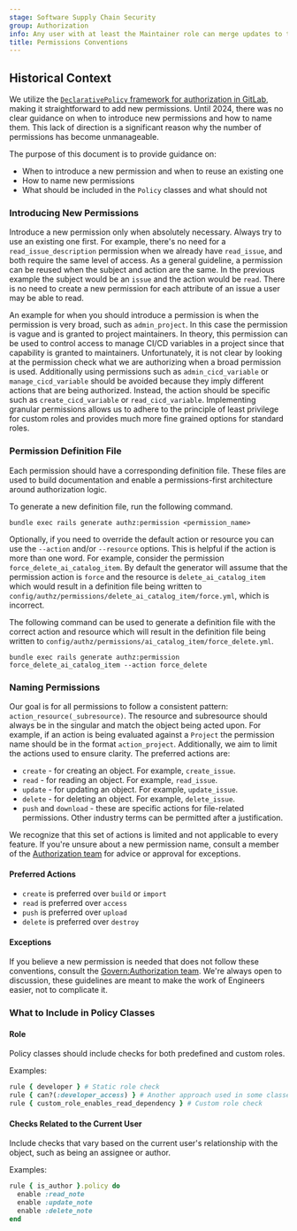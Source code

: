 ```yaml
---
stage: Software Supply Chain Security
group: Authorization
info: Any user with at least the Maintainer role can merge updates to this content. For details, see https://docs.gitlab.com/development/development_processes/#development-guidelines-review.
title: Permissions Conventions
---
```


## Historical Context

We utilize the [`DeclarativePolicy` framework for authorization in GitLab](../policies.md), making it straightforward to add new permissions. Until 2024, there was no clear guidance on when to introduce new permissions and how to name them. This lack of direction is a significant reason why the number of permissions has become unmanageable.

The purpose of this document is to provide guidance on:

- When to introduce a new permission and when to reuse an existing one
- How to name new permissions
- What should be included in the `Policy` classes and what should not

### Introducing New Permissions

Introduce a new permission only when absolutely necessary. Always try to use an existing one first. For example, there's no need for a `read_issue_description` permission when we already have `read_issue`, and both require the same level of access. As a general guideline, a permission can be reused when the subject and action are the same. In the previous example the subject would be an `issue` and the action would be `read`. There is no need to create a new permission for each attribute of an issue a user may be able to read.

An example for when you should introduce a permission is when the permission is very broad, such as `admin_project`. In this case the permission is vague and is granted to project maintainers.
In theory, this permission can be used to control access to manage CI/CD variables in a project since that capability is granted to maintainers. Unfortunately, it is not clear by looking at the permission check what we are authorizing when a broad permission is used.
Additionally using permissions such as `admin_cicd_variable` or `manage_cicd_variable` should be avoided because they imply different actions that are being authorized. Instead, the action should be specific such as `create_cicd_variable` or `read_cicd_variable`.
Implementing granular permissions allows us to adhere to the principle of least privilege for custom roles and provides much more fine grained options for standard roles.

### Permission Definition File

Each permission should have a corresponding definition file. These files are used to build documentation and enable a permissions-first architecture around authorization logic.

To generate a new definition file, run the following command.

```shell
bundle exec rails generate authz:permission <permission_name>
```

Optionally, if you need to override the default action or resource you can use the `--action` and/or `--resource` options. This is helpful if the action is more than one word. For example, consider the permission `force_delete_ai_catalog_item`. By default the generator will assume that the permission action is `force` and the resource is `delete_ai_catalog_item` which would result in a definition file being written to `config/authz/permissions/delete_ai_catalog_item/force.yml`, which is incorrect.

The following command can be used to generate a definition file with the correct action and resource which will result in the definition file being written to `config/authz/permissions/ai_catalog_item/force_delete.yml`.

```shell
bundle exec rails generate authz:permission force_delete_ai_catalog_item --action force_delete
```

### Naming Permissions

Our goal is for all permissions to follow a consistent pattern: `action_resource(_subresource)`. The resource and subresource should always be in the singular and match the object being acted upon. For example, if an action is being evaluated against a `Project` the permission name should be in the format `action_project`. Additionally, we aim to limit the actions used to ensure clarity. The preferred actions are:

- `create` - for creating an object. For example, `create_issue`.
- `read` - for reading an object. For example, `read_issue`.
- `update` - for updating an object. For example, `update_issue`.
- `delete` - for deleting an object. For example, `delete_issue`.
- `push` and `download` - these are specific actions for file-related permissions. Other industry terms can be permitted after a justification.

We recognize that this set of actions is limited and not applicable to every feature. If you're unsure about a new permission name, consult a member of the [Authorization team](https://handbook.gitlab.com/handbook/engineering/development/sec/software-supply-chain-security/authorization/#group-members) for advice or approval for exceptions.

#### Preferred Actions

- `create` is preferred over `build` or `import`
- `read` is preferred over `access`
- `push` is preferred over `upload`
- `delete` is preferred over `destroy`

#### Exceptions

If you believe a new permission is needed that does not follow these conventions, consult the [Govern:Authorization team](https://handbook.gitlab.com/handbook/engineering/development/sec/govern/authorization/). We're always open to discussion, these guidelines are meant to make the work of Engineers easier, not to complicate it.

### What to Include in Policy Classes

#### Role

Policy classes should include checks for both predefined and custom roles.

Examples:

```ruby
rule { developer } # Static role check
rule { can?(:developer_access) } # Another approach used in some classes
rule { custom_role_enables_read_dependency } # Custom role check
```

#### Checks Related to the Current User

Include checks that vary based on the current user's relationship with the object, such as being an assignee or author.

Examples:

```ruby
rule { is_author }.policy do
  enable :read_note
  enable :update_note
  enable :delete_note
end
```
